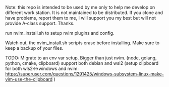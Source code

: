 Note: this repo is intended to be used by me only to help me develop on different work station. It is not maintained to be distributed. If you clone and have problems, report them to me, I will support you my best but will not provide A-class support. Thanks.

run nvim_install.sh to setup nvim plugins and config.

Watch out, the nvim_install.sh scripts erase before installing. Make sure to keep a backup of your files.


TODO:
Migrate to an env var setup. Bigger than just nvim. (node, golang, python, cmake, clipboard)
support both debian and wsl2 (setup clipboard for both wls2<->windows and nvim: https://superuser.com/questions/1291425/windows-subsystem-linux-make-vim-use-the-clipboard )
